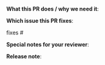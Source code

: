 <!-- Thanks for sending a pull request! -->

**What this PR does / why we need it**:

**Which issue this PR fixes**:
<!-- *(optional, in `fixes #<issue number>(, fixes #<issue_number>, ...)` format, will close that issue when PR gets merged)*: -->
fixes #

**Special notes for your reviewer**:

**Release note**:
<!--  Steps to write your release note:
1. Use the release-note-* labels to set the release note state (if you have access)
2. Enter your extended release note in the below block; leaving it blank means using the PR title as the release note. If no release note is required, just write `NONE`.
-->
```release-note
```
